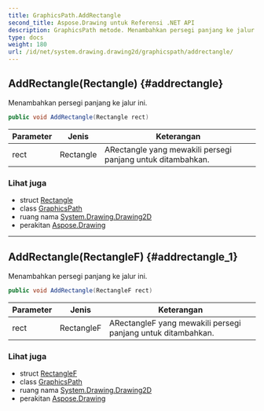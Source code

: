 ```yaml
---
title: GraphicsPath.AddRectangle
second_title: Aspose.Drawing untuk Referensi .NET API
description: GraphicsPath metode. Menambahkan persegi panjang ke jalur ini.
type: docs
weight: 180
url: /id/net/system.drawing.drawing2d/graphicspath/addrectangle/
---
```

## AddRectangle(Rectangle) {#addrectangle}

Menambahkan persegi panjang ke jalur ini.

```csharp
public void AddRectangle(Rectangle rect)
```

| Parameter | Jenis | Keterangan |
| --- | --- | --- |
| rect | Rectangle | ARectangle yang mewakili persegi panjang untuk ditambahkan. |

### Lihat juga

* struct [Rectangle](../../../system.drawing/rectangle/)
* class [GraphicsPath](../)
* ruang nama [System.Drawing.Drawing2D](../../graphicspath/)
* perakitan [Aspose.Drawing](../../../)

---

## AddRectangle(RectangleF) {#addrectangle_1}

Menambahkan persegi panjang ke jalur ini.

```csharp
public void AddRectangle(RectangleF rect)
```

| Parameter | Jenis | Keterangan |
| --- | --- | --- |
| rect | RectangleF | ARectangleF yang mewakili persegi panjang untuk ditambahkan. |

### Lihat juga

* struct [RectangleF](../../../system.drawing/rectanglef/)
* class [GraphicsPath](../)
* ruang nama [System.Drawing.Drawing2D](../../graphicspath/)
* perakitan [Aspose.Drawing](../../../)


